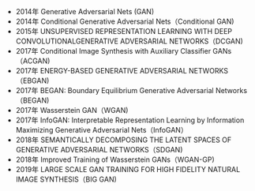 - 2014年 Generative Adversarial Nets (GAN)
- 2014年 Conditional Generative Adversarial Nets（Conditional GAN)
- 2015年 UNSUPERVISED REPRESENTATION LEARNING WITH DEEP CONVOLUTIONALGENERATIVE ADVERSARIAL NETWORKS（DCGAN)
- 2017年 Conditional Image Synthesis with Auxiliary Classifier GANs（ACGAN)
- 2017年 ENERGY-BASED GENERATIVE ADVERSARIAL NETWORKS（EBGAN)
- 2017年 BEGAN: Boundary Equilibrium Generative Adversarial Networks（BEGAN)
- 2017年 Wasserstein GAN（WGAN)
- 2017年 InfoGAN: Interpretable Representation Learning by Information Maximizing Generative Adversarial Nets（InfoGAN）
- 2018年 SEMANTICALLY DECOMPOSING THE LATENT SPACES OF GENERATIVE ADVERSARIAL NETWORKS（SDGAN)
- 2018年 Improved Training of Wasserstein GANs（WGAN-GP)
- 2019年 LARGE SCALE GAN TRAINING FOR HIGH FIDELITY NATURAL IMAGE SYNTHESIS（BIG GAN)
